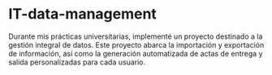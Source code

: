# IT-data-management
Durante mis prácticas universitarias, implementé un proyecto destinado a la gestión integral de datos. Este proyecto abarca la importación y exportación de información, así como la generación automatizada de actas de entrega y salida personalizadas para cada usuario.
